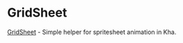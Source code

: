 # GridSheet
[GridSheet](https://nanjizal.github.io/GridSheet/bin/) - Simple helper for spritesheet animation in Kha.
